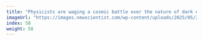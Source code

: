 ```yaml
---
title: "Physicists are waging a cosmic battle over the nature of dark energy"
imageUrl: "https://images.newscientist.com/wp-content/uploads/2025/05/23105151/SEI_252596197.jpg?width=788"
index: 58
weight: 58
---
```

